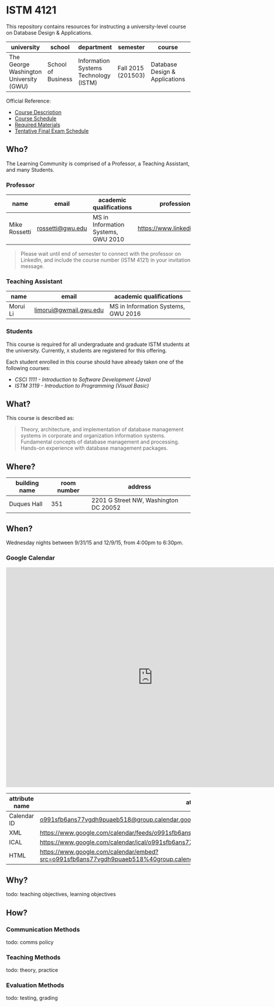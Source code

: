 # ISTM 4121

This repository contains resources for instructing a university-level course on Database Design & Applications.

university | school | department | semester | course | section | credits
--- | --- | --- | --- | --- | --- | ---
The George Washington University (GWU) | School of Business | Information Systems Technology (ISTM) | Fall 2015 (201503)| Database Design & Applications | Wednesday Evenings (10) | 3

Official Reference:

 + [Course Description ](http://my.gwu.edu/mod/pws/courses.cfm?campId=1&termId=201503&subjId=ISTM)
 + [Course Schedule](http://my.gwu.edu/mod/pws/courses.cfm?campId=1&termId=201503&subjId=ISTM)
 + [Required Materials](http://www.bkstr.com/webapp/wcs/stores/servlet/booklookServlet?bookstore_id-1=122&term_id-1=201503&div-1=&dept-1=ISTM&course-1=4121&section-1=10)
 + [Tentative Final Exam Schedule](https://registrar.gwu.edu/sites/registrar.gwu.edu/files/downloads/Fall2015TentativeExams.pdf)

## Who?

The Learning Community is comprised of a Professor, a Teaching Assistant, and many Students.

### Professor

name | email | academic qualifications | professional experience
--- | --- | --- | ---
Mike Rossetti | [rossetti@gwu.edu](mailto:rossetti@gwu.edu) | MS in Information Systems, GWU 2010 | https://www.linkedin.com/in/mikerossetti

> Please wait until end of semester to connect with the professor on LinkedIn, and include the course number (ISTM 4121) in your invitation message.

### Teaching Assistant

name | email | academic qualifications
--- | --- | ---
Morui Li | [limorui@gwmail.gwu.edu](mailto:limorui@gwmail.gwu.edu) | MS in Information Systems, GWU 2016

### Students

This course is required for all undergraduate and graduate ISTM students at the university. Currently,
`X` students are registered for this offering.

Each student enrolled in this course should have already taken one of the following courses:

 + *CSCI 1111 - Introduction to Software Development (Java)*
 + *ISTM 3119 - Introduction to Programming (Visual Basic)*

## What?

This course is described as:

> Theory, architecture, and implementation of database management systems in corporate and organization information systems. Fundamental concepts of database management and processing. Hands-on experience with database management packages.

## Where?

building name | room number | address
--- | --- | ---
Duques Hall |  351 | 2201 G Street NW, Washington DC 20052

## When?

Wednesday nights between 9/31/15 and 12/9/15, from 4:00pm to 6:30pm.

### Google Calendar

<iframe src="https://www.google.com/calendar/embed?src=o991sfb6ans77vgdh9puaeb518%40group.calendar.google.com&ctz=America/New_York" style="border: 0" width="800" height="600" frameborder="0" scrolling="no"></iframe>

attribute name | attribute value
--- | ---
Calendar ID | o991sfb6ans77vgdh9puaeb518@group.calendar.google.com
XML | https://www.google.com/calendar/feeds/o991sfb6ans77vgdh9puaeb518%40group.calendar.google.com/public/basic
ICAL | https://www.google.com/calendar/ical/o991sfb6ans77vgdh9puaeb518%40group.calendar.google.com/public/basic.ics
HTML | https://www.google.com/calendar/embed?src=o991sfb6ans77vgdh9puaeb518%40group.calendar.google.com&ctz=America/New_York

## Why?

todo: teaching objectives, learning objectives

## How?

### Communication Methods

todo: comms policy

### Teaching Methods

todo: theory, practice

### Evaluation Methods

todo: testing, grading
